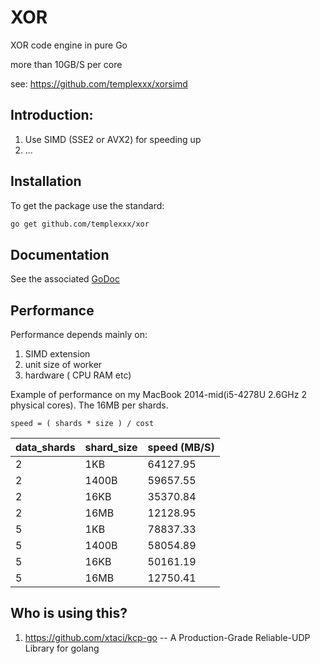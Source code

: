 # XOR

XOR code engine in pure Go

more than 10GB/S per core

see: https://github.com/templexxx/xorsimd

## Introduction:

1. Use SIMD (SSE2 or AVX2) for speeding up
2. ...

## Installation
To get the package use the standard:
```bash
go get github.com/templexxx/xor
```

## Documentation

See the associated [GoDoc](http://godoc.org/github.com/templexxx/xor)


## Performance

Performance depends mainly on:

1. SIMD extension
2. unit size of worker
3. hardware ( CPU RAM etc)

Example of performance on my MacBook 2014-mid(i5-4278U 2.6GHz 2 physical cores). The 16MB per shards.
```
speed = ( shards * size ) / cost
```
| data_shards    | shard_size |speed (MB/S) |
|----------|----|-----|
| 2       |1KB|64127.95  |
|2|1400B|59657.55|
|2|16KB|35370.84|
| 2       | 16MB|12128.95 |
| 5       |1KB| 78837.33 |
|5|1400B|58054.89|
|5|16KB|50161.19|
|5| 16MB|12750.41|

## Who is using this?

1. https://github.com/xtaci/kcp-go -- A Production-Grade Reliable-UDP Library for golang
